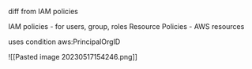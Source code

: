 diff from IAM policies 

IAM policies - for users, group, roles
Resource Policies - AWS resources


uses condition aws:PrincipalOrgID

![[Pasted image 20230517154246.png]]

